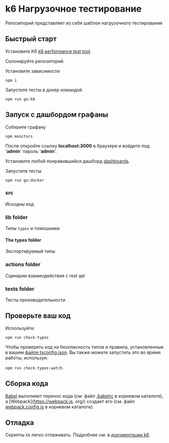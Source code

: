 # k6 Нагрузочное тестирование

Репозиторий представляет из себя шаблон нагрузочного тестирования

## Быстрый старт

Установите K6 [k6 performance test tool](https://docs.k6.io/docs/installation).

Склонируйте репозиторий

Установите зависимости

`npm i`

Запустите тесты в докер командой

`npm run go:k6`

## Запуск с дашбордом графаны

Соберите графану

`npm monitors`

После откройте ссылку **localhost:3000** в браузере и войдите под '**admin**' пароль '**admin**'.

Установите любой понравившийся дашборд [dashboards](https://grafana.com/search/?term=k6&type=dashboard).

Запустите тесты

`npm run go:docker`

### **src**

Исходны код

### **lib** folder

Типы `types` и помошники

#### The types folder

Экспортируемый типы

### **actions** folder

Сценарии взаимодействия с rest api

### **tests** folder

Тесты производительности

## Проверьте ваш код

Используйте:

`npm run check-types`

Чтобы проверить код на безопасность типов и правила, установленные в вашем [файле tsconfig.json](tsconfig.json). Вы также можете запустить это во время работы, используя:

`npm run check-types:watch`.

## Сборка кода

[Babel](https://babeljs.io/) выполняет перенос кода (см. файл [.babelrc](.babelrc) в корневом каталоге), а [Webpack](https://webpack.js. org/) создает его (см. файл [webpack.config.js](webpack.config.js) в корневом каталоге).

## Отладка

Скрипты `k6` легко отлаживать. Подробнее см. в [документации k6](https://docs.k6.io/docs/debugging).
